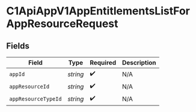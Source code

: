 # C1ApiAppV1AppEntitlementsListForAppResourceRequest


## Fields

| Field               | Type                | Required            | Description         |
| ------------------- | ------------------- | ------------------- | ------------------- |
| `appId`             | *string*            | :heavy_check_mark:  | N/A                 |
| `appResourceId`     | *string*            | :heavy_check_mark:  | N/A                 |
| `appResourceTypeId` | *string*            | :heavy_check_mark:  | N/A                 |